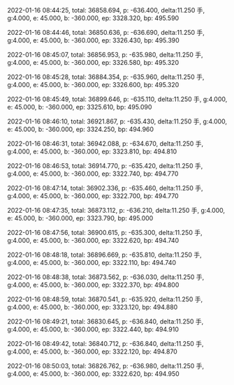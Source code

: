 2022-01-16 08:44:25, total: 36858.694, p: -636.400, delta:11.250 手, g:4.000, e: 45.000, b: -360.000, ep: 3328.320, bp: 495.590

2022-01-16 08:44:46, total: 36850.636, p: -636.690, delta:11.250 手, g:4.000, e: 45.000, b: -360.000, ep: 3326.430, bp: 495.390

2022-01-16 08:45:07, total: 36856.953, p: -635.980, delta:11.250 手, g:4.000, e: 45.000, b: -360.000, ep: 3326.580, bp: 495.320

2022-01-16 08:45:28, total: 36884.354, p: -635.960, delta:11.250 手, g:4.000, e: 45.000, b: -360.000, ep: 3326.600, bp: 495.320

2022-01-16 08:45:49, total: 36899.646, p: -635.110, delta:11.250 手, g:4.000, e: 45.000, b: -360.000, ep: 3325.610, bp: 495.090

2022-01-16 08:46:10, total: 36921.867, p: -635.430, delta:11.250 手, g:4.000, e: 45.000, b: -360.000, ep: 3324.250, bp: 494.960

2022-01-16 08:46:31, total: 36942.088, p: -634.670, delta:11.250 手, g:4.000, e: 45.000, b: -360.000, ep: 3323.810, bp: 494.810

2022-01-16 08:46:53, total: 36914.770, p: -635.420, delta:11.250 手, g:4.000, e: 45.000, b: -360.000, ep: 3322.740, bp: 494.770

2022-01-16 08:47:14, total: 36902.336, p: -635.460, delta:11.250 手, g:4.000, e: 45.000, b: -360.000, ep: 3322.700, bp: 494.770

2022-01-16 08:47:35, total: 36873.112, p: -636.210, delta:11.250 手, g:4.000, e: 45.000, b: -360.000, ep: 3323.790, bp: 495.000

2022-01-16 08:47:56, total: 36900.615, p: -635.300, delta:11.250 手, g:4.000, e: 45.000, b: -360.000, ep: 3322.620, bp: 494.740

2022-01-16 08:48:18, total: 36896.669, p: -635.810, delta:11.250 手, g:4.000, e: 45.000, b: -360.000, ep: 3322.110, bp: 494.740

2022-01-16 08:48:38, total: 36873.562, p: -636.030, delta:11.250 手, g:4.000, e: 45.000, b: -360.000, ep: 3322.370, bp: 494.800

2022-01-16 08:48:59, total: 36870.541, p: -635.920, delta:11.250 手, g:4.000, e: 45.000, b: -360.000, ep: 3323.120, bp: 494.880

2022-01-16 08:49:21, total: 36830.645, p: -636.840, delta:11.250 手, g:4.000, e: 45.000, b: -360.000, ep: 3322.440, bp: 494.910

2022-01-16 08:49:42, total: 36840.712, p: -636.840, delta:11.250 手, g:4.000, e: 45.000, b: -360.000, ep: 3322.120, bp: 494.870

2022-01-16 08:50:03, total: 36826.762, p: -636.980, delta:11.250 手, g:4.000, e: 45.000, b: -360.000, ep: 3322.620, bp: 494.950